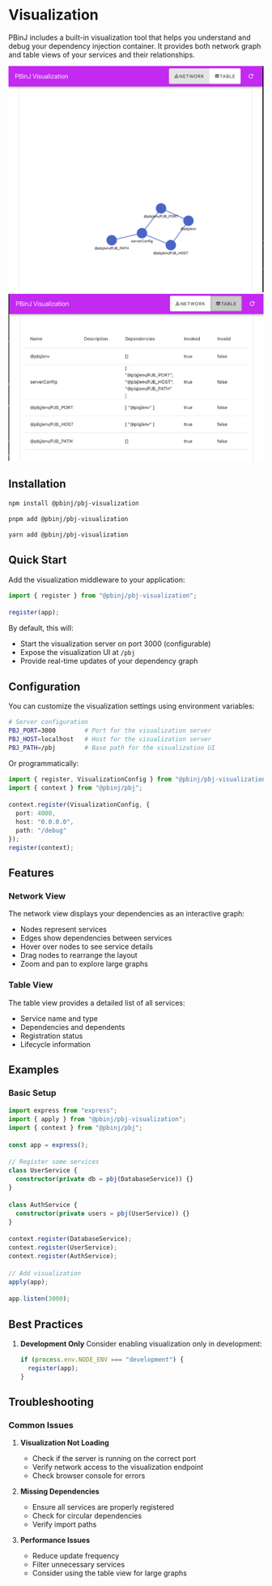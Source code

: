 # Visualization

PBinJ includes a built-in visualization tool that helps you understand and debug your dependency injection container. It provides both network graph and table views of your services and their relationships.

![Visualization Graph](./vis-graph.png)
![Visualization Table](./vis-table.png)

## Installation

```bash
npm install @pbinj/pbj-visualization
```

```bash
pnpm add @pbinj/pbj-visualization
```

```bash
yarn add @pbinj/pbj-visualization
```

## Quick Start

Add the visualization middleware to your  application:

```typescript
import { register } from "@pbinj/pbj-visualization";

register(app);
```

By default, this will:
- Start the visualization server on port 3000 (configurable)
- Expose the visualization UI at `/pbj`
- Provide real-time updates of your dependency graph

## Configuration

You can customize the visualization settings using environment variables:

```bash
# Server configuration
PBJ_PORT=3000        # Port for the visualization server
PBJ_HOST=localhost   # Host for the visualization server
PBJ_PATH=/pbj        # Base path for the visualization UI
```

Or programmatically:

```typescript
import { register, VisualizationConfig } from "@pbinj/pbj-visualization";
import { context } from "@pbinj/pbj";

context.register(VisualizationConfig, {
  port: 4000,
  host: "0.0.0.0",
  path: "/debug"
});
register(context);

```

## Features

### Network View

The network view displays your dependencies as an interactive graph:
- Nodes represent services
- Edges show dependencies between services
- Hover over nodes to see service details
- Drag nodes to rearrange the layout
- Zoom and pan to explore large graphs

### Table View

The table view provides a detailed list of all services:
- Service name and type
- Dependencies and dependents
- Registration status
- Lifecycle information


## Examples

### Basic Setup

```typescript
import express from "express";
import { apply } from "@pbinj/pbj-visualization";
import { context } from "@pbinj/pbj";

const app = express();

// Register some services
class UserService {
  constructor(private db = pbj(DatabaseService)) {}
}

class AuthService {
  constructor(private users = pbj(UserService)) {}
}

context.register(DatabaseService);
context.register(UserService);
context.register(AuthService);

// Add visualization
apply(app);

app.listen(3000);
```


## Best Practices

1. **Development Only**
   Consider enabling visualization only in development:

   ```typescript
   if (process.env.NODE_ENV === "development") {
     register(app);
   }
   ```



## Troubleshooting

### Common Issues

1. **Visualization Not Loading**
   - Check if the server is running on the correct port
   - Verify network access to the visualization endpoint
   - Check browser console for errors

2. **Missing Dependencies**
   - Ensure all services are properly registered
   - Check for circular dependencies
   - Verify import paths

3. **Performance Issues**
   - Reduce update frequency
   - Filter unnecessary services
   - Consider using the table view for large graphs
